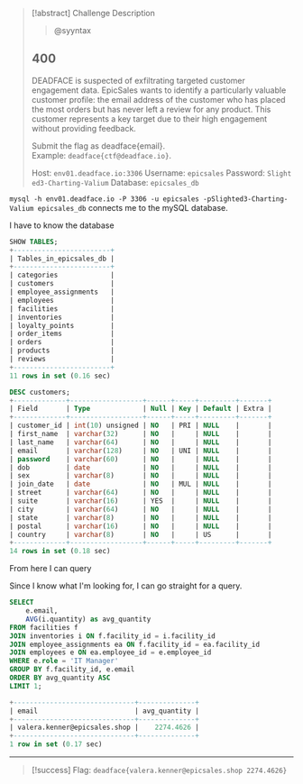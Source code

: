 > [!abstract] Challenge Description
> > @syyntax
> ## 400
> DEADFACE is suspected of exfiltrating targeted customer engagement data. EpicSales wants to identify a particularly valuable customer profile: the email address of the customer who has placed the most orders but has never left a review for any product. This customer represents a key target due to their high engagement without providing feedback.
> 
> Submit the flag as deadface{email}. Example: `deadface{ctf@deadface.io}`.
> 
> Host: `env01.deadface.io:3306` Username: `epicsales` Password: `Slighted3-Charting-Valium` Database: `epicsales_db`

`mysql -h env01.deadface.io -P 3306 -u epicsales -pSlighted3-Charting-Valium epicsales_db` connects me to the mySQL database.

I have to know the database
```SQL
SHOW TABLES;
+------------------------+
| Tables_in_epicsales_db |
+------------------------+
| categories             |
| customers              |
| employee_assignments   |
| employees              |
| facilities             |
| inventories            |
| loyalty_points         |
| order_items            |
| orders                 |
| products               |
| reviews                |
+------------------------+
11 rows in set (0.16 sec)

DESC customers;
+-------------+------------------+------+-----+---------+-------+
| Field       | Type             | Null | Key | Default | Extra |
+-------------+------------------+------+-----+---------+-------+
| customer_id | int(10) unsigned | NO   | PRI | NULL    |       |
| first_name  | varchar(32)      | NO   |     | NULL    |       |
| last_name   | varchar(64)      | NO   |     | NULL    |       |
| email       | varchar(128)     | NO   | UNI | NULL    |       |
| password    | varchar(60)      | NO   |     | NULL    |       |
| dob         | date             | NO   |     | NULL    |       |
| sex         | varchar(8)       | NO   |     | NULL    |       |
| join_date   | date             | NO   | MUL | NULL    |       |
| street      | varchar(64)      | NO   |     | NULL    |       |
| suite       | varchar(16)      | YES  |     | NULL    |       |
| city        | varchar(64)      | NO   |     | NULL    |       |
| state       | varchar(8)       | NO   |     | NULL    |       |
| postal      | varchar(16)      | NO   |     | NULL    |       |
| country     | varchar(8)       | NO   |     | US      |       |
+-------------+------------------+------+-----+---------+-------+
14 rows in set (0.18 sec)
```

From here I can query


Since I know what I'm looking for, I can go straight for a query.

```SQL
SELECT 
    e.email, 
    AVG(i.quantity) as avg_quantity
FROM facilities f
JOIN inventories i ON f.facility_id = i.facility_id
JOIN employee_assignments ea ON f.facility_id = ea.facility_id
JOIN employees e ON ea.employee_id = e.employee_id
WHERE e.role = 'IT Manager'
GROUP BY f.facility_id, e.email
ORDER BY avg_quantity ASC
LIMIT 1;

+------------------------------+--------------+
| email                        | avg_quantity |
+------------------------------+--------------+
| valera.kenner@epicsales.shop |    2274.4626 |
+------------------------------+--------------+
1 row in set (0.17 sec)
```

---
> [!success] Flag: `deadface{valera.kenner@epicsales.shop 2274.4626}`
